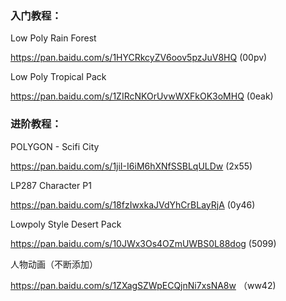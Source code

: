 ### 入门教程：

Low Poly Rain Forest

https://pan.baidu.com/s/1HYCRkcyZV6oov5pzJuV8HQ (00pv)


Low Poly Tropical Pack

https://pan.baidu.com/s/1ZIRcNKOrUvwWXFkOK3oMHQ (0eak)


### 进阶教程：

POLYGON - Scifi City

https://pan.baidu.com/s/1jiI-I6iM6hXNfSSBLqULDw (2x55)


LP287 Character P1

https://pan.baidu.com/s/18fzIwxkaJVdYhCrBLayRjA (0y46)


Lowpoly Style Desert Pack

https://pan.baidu.com/s/10JWx3Os4OZmUWBS0L88dog (5099)


人物动画（不断添加）

https://pan.baidu.com/s/1ZXagSZWpECQjnNi7xsNA8w （ww42)

